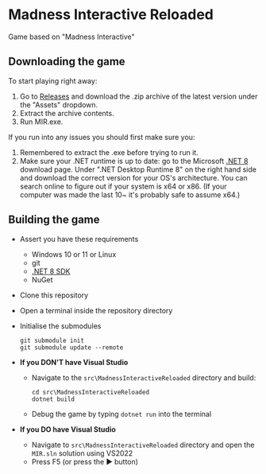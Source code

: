 # Madness Interactive Reloaded

Game based on "Madness Interactive"

## Downloading the game
To start playing right away: 
1. Go to [Releases](https://github.com/studio-minus/madness-interactive-reloaded/tags) and download the .zip archive of the latest version under the "Assets" dropdown.
2. Extract the archive contents.
3. Run MIR.exe.

If you run into any issues you should first make sure you:
1. Remembered to extract the .exe before trying to run it.
2. Make sure your .NET runtime is up to date: go to the Microsoft [.NET 8](https://dotnet.microsoft.com/en-us/download/dotnet/8.0) download page. Under ".NET Desktop Runtime 8" on the right hand side and download the correct version for your OS's architecture. You can search online to figure out if your system is x64 or x86. (If your computer was made the last 10~ it's probably safe to assume x64.)

## Building the game
<!-- Keep this header at this line since the gettingstarted.md file expects it to be there. If you move it, move it there too. -->
- Assert you have these requirements
    - Windows 10 or 11 or Linux
    - git
    - [.NET 8 SDK](https://dotnet.microsoft.com/en-us/download/dotnet/8.0)
    - NuGet
- Clone this repository
- Open a terminal inside the repository directory
- Initialise the submodules
    ```shell
    git submodule init
    git submodule update --remote
    ```
 - **If you DON'T have Visual Studio**
    - Navigate to the `src\MadnessInteractiveReloaded` directory and build:
        ```shell
        cd src\MadnessInteractiveReloaded 
        dotnet build
        ```
    - Debug the game by typing `dotnet run` into the terminal        

- **If you DO have Visual Studio**
    - Navigate to `src\MadnessInteractiveReloaded` directory and open the `MIR.sln` solution using VS2022
    - Press F5 (or press the ▶ button)
    
